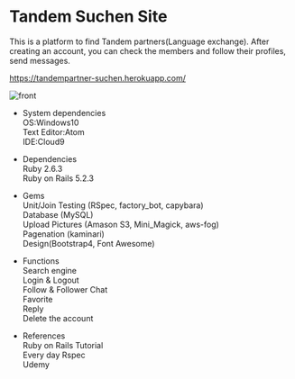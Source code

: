 # Tandem Suchen Site

This is a platform to find Tandem partners(Language exchange).
After creating an account, you can check the members and follow their profiles, send messages.

<https://tandempartner-suchen.herokuapp.com/>

![front](https://user-images.githubusercontent.com/32790065/66028657-8c858280-e538-11e9-95fe-0c7b4644fbd6.png)

* System dependencies  
OS:Windows10  
Text Editor:Atom  
IDE:Cloud9  
 
* Dependencies  
Ruby 2.6.3  
Ruby on Rails 5.2.3  

* Gems  
Unit/Join Testing (RSpec, factory_bot, capybara)  
Database (MySQL)  
Upload Pictures (Amason S3, Mini_Magick, aws-fog)  
Pagenation (kaminari)  
Design(Bootstrap4, Font Awesome)  

* Functions  
Search engine  
Login & Logout  
Follow & Follower 
Chat  
Favorite  
Reply  
Delete the account  

* References  
Ruby on Rails Tutorial  
Every day Rspec  
Udemy  